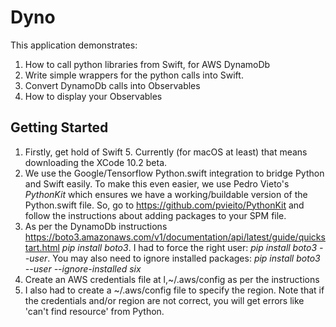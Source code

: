 # Dyno

This application demonstrates:
1. How to call python libraries from Swift, for AWS DynamoDb
2. Write simple wrappers for the python calls into Swift.
2. Convert DynamoDb calls into Observables
3. How to display your Observables


## Getting Started
1. Firstly, get hold of Swift 5.  Currently (for macOS at least) that means downloading the XCode 10.2 beta.
2.  We use the Google/Tensorflow Python.swift integration to bridge Python and Swift easily. To make this even easier, we use Pedro Vieto's _PythonKit_ which ensures we have a working/buildable version of the Python.swift file. So, go to https://github.com/pvieito/PythonKit and follow the instructions about adding packages to your SPM file.
2. As per the DynamoDb instructions https://boto3.amazonaws.com/v1/documentation/api/latest/guide/quickstart.html  _pip install boto3_.  I had to force the right user:  _pip install boto3 --user_.  You may also need to ignore installed packages: _pip install boto3 --user --ignore-installed six_
3. Create an AWS credentials file at l,~/.aws/config as per the instructions
4. I also had to create a ~/.aws/config file to specify the region.  Note that if the credentials and/or region are not correct, you will get errors like 'can't find resource' from Python.



